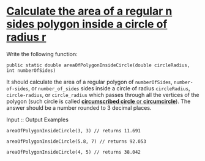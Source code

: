 # [Calculate the area of a regular n sides polygon inside a circle of radius r](https://www.codewars.com/kata/calculate-the-area-of-a-regular-n-sides-polygon-inside-a-circle-of-radius-r "https://www.codewars.com/kata/5a58ca28e626c55ae000018a")

Write the following function:
```
public static double areaOfPolygonInsideCircle(double circleRadius, int numberOfSides) 
```

It should calculate the area of a regular polygon of `numberOfSides`, `number-of-sides`, or `number_of_sides` sides inside a circle of radius `circleRadius`, `circle-radius`, or `circle_radius` which passes through all the vertices of the polygon (such circle is called [**circumscribed circle** or **circumcircle**](https://en.wikipedia.org/wiki/Circumscribed_circle)). The answer should be a number rounded to 3 decimal places. 

Input :: Output Examples 
```
areaOfPolygonInsideCircle(3, 3) // returns 11.691

areaOfPolygonInsideCircle(5.8, 7) // returns 92.053

areaOfPolygonInsideCircle(4, 5) // returns 38.042
```
